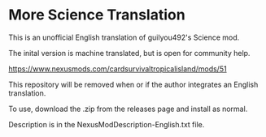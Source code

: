 # More Science Translation
This is an unofficial English translation of guilyou492's Science mod.

The inital version is machine translated, but is open for community help.

https://www.nexusmods.com/cardsurvivaltropicalisland/mods/51

This repository will be removed when or if the author integrates an English translation.

To use, download the .zip from the releases page and install as normal.

Description is in the NexusModDescription-English.txt file.
